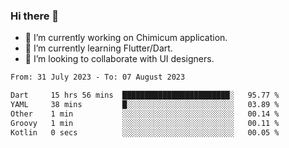### Hi there 👋

<!--
**devcat37/devcat37** is a ✨ _special_ ✨ repository because its `README.md` (this file) appears on your GitHub profile.-->


- 🔭 I’m currently working on Chimicum application.
- 🌱 I’m currently learning Flutter/Dart.
- 👯 I’m looking to collaborate with UI designers.
<!-- - 🤔 I’m looking for help with ... -->

<!--START_SECTION:waka-->

```txt
From: 31 July 2023 - To: 07 August 2023

Dart     15 hrs 56 mins  ████████████████████████░   95.77 %
YAML     38 mins         █░░░░░░░░░░░░░░░░░░░░░░░░   03.89 %
Other    1 min           ░░░░░░░░░░░░░░░░░░░░░░░░░   00.14 %
Groovy   1 min           ░░░░░░░░░░░░░░░░░░░░░░░░░   00.11 %
Kotlin   0 secs          ░░░░░░░░░░░░░░░░░░░░░░░░░   00.05 %
```

<!--END_SECTION:waka-->
